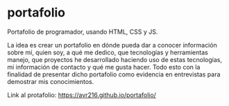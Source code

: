# portafolio
Portafolio de programador, usando HTML, CSS y JS.

La idea es crear un portafolio en dónde pueda dar a conocer información sobre mí, quien soy, a qué me dedico, que tecnologías y herramientas manejo, que
proyectos he desarrollado haciendo uso de estas tecnologías, mi información de contacto y qué me gusta hacer. Todo esto con la finalidad de presentar dicho
portafolio como evidencia en entrevistas para demostrar mis conocimientos. 

Link al protafolio: https://avr216.github.io/portafolio/
